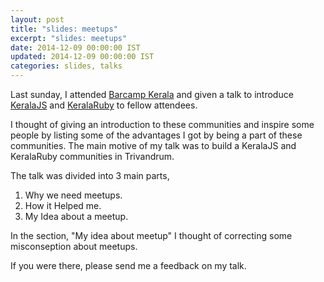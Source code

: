 ```yaml
---
layout: post
title: "slides: meetups"
excerpt: "slides: meetups"
date: 2014-12-09 00:00:00 IST
updated: 2014-12-09 00:00:00 IST
categories: slides, talks
---
```


Last sunday, I attended [Barcamp Kerala](http://barcampkerala.org/) and given a talk to introduce [KeralaJS](http://keralajs.org/) and [KeralaRuby](http://krug.github.io/) to fellow attendees.

I thought of giving an introduction to these communities and inspire some people by listing some of the advantages I got by being a part of these communities. The main motive of my talk was to build a KeralaJS and KeralaRuby communities in Trivandrum.

The talk was divided into 3 main parts,

1. Why we need meetups.
2. How it Helped me.
3. My Idea about a meetup.

In the section, "My idea about meetup" I thought of correcting some misconseption about meetups.


<script async class="speakerdeck-embed" data-id="9ea82d805edd013222947e850d3f03a4" data-ratio="1.29456384323641" src="//speakerdeck.com/assets/embed.js"></script>

If you were there, please send me a feedback on my talk.